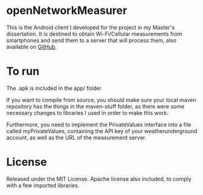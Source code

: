 # openNetworkMeasurer

This is the Android client I developed for the project in my Master's dissertation. It is destined to obtain Wi-Fi/Cellular measurements from smartphones and send them to a server that will process them, also available on [GitHub](https://github.com/josemaia/openNetworkMeasurer-server).

# To run

The .apk is included in the app/ folder.

If you want to compile from source, you should make sure your local maven repository has the things in the maven-stuff folder,
as there were some necessary changes to libraries I used in order to make this work.

Furthermore, you need to implement the PrivateValues interface into a file called myPrivateValues, containing the API key of your
weatherunderground account, as well as the URL of the measurement server.

# License

Released under the MIT License. Apache license also included, to comply with a few imported libraries.
